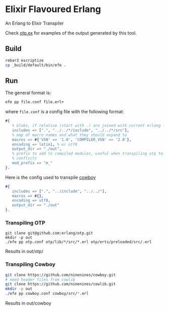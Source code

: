 # Elixir Flavoured Erlang

An Erlang to Elixir Transpiler

Check [otp.ex](https://github.com/marianoguerra/otp.ex) for examples of the output
generated by this tool.

## Build

```sh
rebar3 escriptize
cp _build/default/bin/efe .
```

## Run

The general format is:

```sh
efe pp file.conf file.erl+
```

where `file.conf` is a config file with the following format:

```erl
#{
   % blobs, if relative (start with .) are joined with current erlang file directory
   includes => [".", "../../*/include", "../../*/src"],
   % map of macro names and what they should expand to
   macros => #{'VSN' => '1.0', 'COMPILER_VSN' => '2.0'},
   encoding => latin1, % or utf8
   output_dir => "./out",
   % prefix to add to compiled modules, useful when transpiling otp to avoid
   % conflicts
   mod_prefix => "m_"
}.
```

Here is the config used to transpile [cowboy](https://github.com/ninenines/cowboy/)

```erl
#{
   includes => [".", "../include", "../../"],
   macros => #{},
   encoding => utf8,
   output_dir => "./out"
}.
```

### Transpiling OTP

```
git clone git@github.com:erlang/otp.git
mkdir -p out
./efe pp otp.conf otp/lib/*/src/*.erl otp/erts/preloaded/src/.erl

```

Results in out/otp/

### Transpiling Cowboy

```sh
git clone https://github.com/ninenines/cowboy.git
# need header files from cowlib
git clone https://github.com/ninenines/cowlib.git
mkdir -p out
./efe pp cowboy.conf cowboy/src/*.erl
```

Results in out/cowboy
